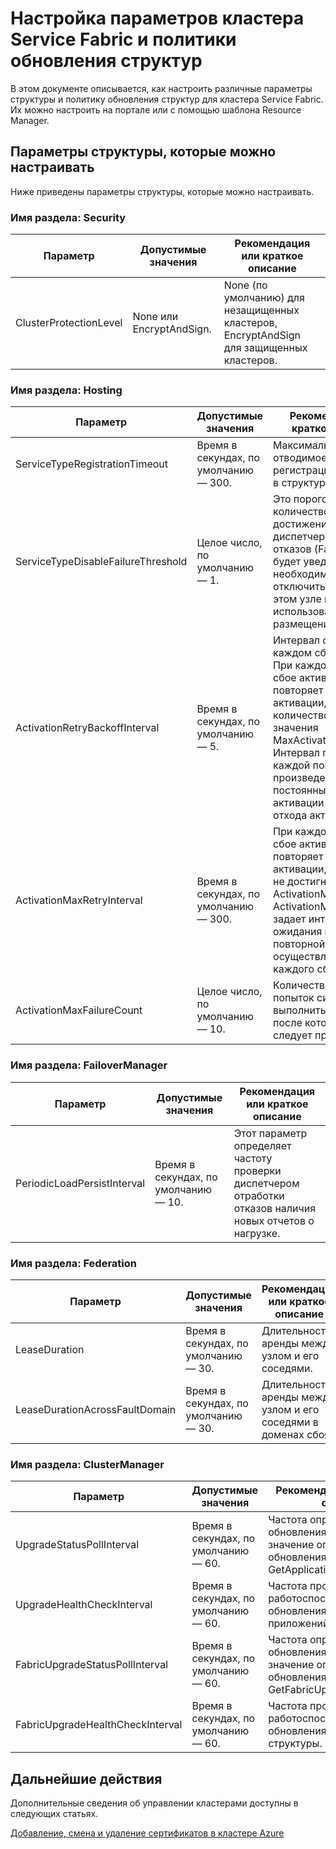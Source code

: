 
<properties
   pageTitle="Настройка параметров кластера Service Fabric и политики обновления структур | Microsoft Azure"
   description="В этой статье описываются параметры структуры и политики обновления структур, которые можно настраивать."
   services="service-fabric"
   documentationCenter=".net"
   authors="chackdan"
   manager="timlt"
   editor=""/>

<tags
   ms.service="service-fabric"
   ms.devlang="dotnet"
   ms.topic="article"
   ms.tgt_pltfrm="NA"
   ms.workload="NA"
   ms.date="09/20/2016"
   ms.author="chackdan"/>

# Настройка параметров кластера Service Fabric и политики обновления структур

В этом документе описывается, как настроить различные параметры структуры и политику обновления структур для кластера Service Fabric. Их можно настроить на портале или с помощью шаблона Resource Manager.

## Параметры структуры, которые можно настраивать


Ниже приведены параметры структуры, которые можно настраивать.

### Имя раздела: Security

|**Параметр**|**Допустимые значения**|**Рекомендация или краткое описание**|
|-----------------------|--------------------------|--------------------------|
|ClusterProtectionLevel|None или EncryptAndSign.| None (по умолчанию) для незащищенных кластеров, EncryptAndSign для защищенных кластеров. |

### Имя раздела: Hosting

|**Параметр**|**Допустимые значения**|**Рекомендация или краткое описание**|
|-----------------------|--------------------------|--------------------------|
|ServiceTypeRegistrationTimeout|Время в секундах, по умолчанию — 300.| Максимальное время, отводимое на регистрацию ServiceType в структуре.|
|ServiceTypeDisableFailureThreshold|Целое число, по умолчанию — 1.| Это пороговое количество сбоев, по достижении которого диспетчер отработки отказов (FailoverManager) будет уведомлен о необходимости отключить тип службы на этом узле и попытаться использовать для размещения другой узел.|
|ActivationRetryBackoffInterval|Время в секундах, по умолчанию — 5.|Интервал отхода при каждом сбое активации. При каждом постоянном сбое активации система повторяет попытки активации, пока их количество не достигнет значения MaxActivationFailureCount. Интервал повтора при каждой попытке является произведением числа постоянных сбоев активации и интервала отхода активации.|
|ActivationMaxRetryInterval|Время в секундах, по умолчанию — 300.| При каждом постоянном сбое активации система повторяет попытки активации, пока их число не достигнет значения ActivationMaxFailureCount. ActivationMaxRetryInterval задает интервал времени ожидания перед повторной попыткой, осуществляемой после каждого сбоя активации. |
|ActivationMaxFailureCount|Целое число, по умолчанию — 10.| Количество неудачных попыток системы выполнить активацию, после которого их следует прекратить. |

### Имя раздела: FailoverManager

|**Параметр**|**Допустимые значения**|**Рекомендация или краткое описание**|
|-----------------------|--------------------------|--------------------------|
|PeriodicLoadPersistInterval|Время в секундах, по умолчанию — 10.| Этот параметр определяет частоту проверки диспетчером отработки отказов наличия новых отчетов о нагрузке.|

### Имя раздела: Federation

|**Параметр**|**Допустимые значения**|**Рекомендация или краткое описание**|
|-----------------------|--------------------------|--------------------------|
|LeaseDuration|Время в секундах, по умолчанию — 30.|Длительность аренды между узлом и его соседями.|
|LeaseDurationAcrossFaultDomain|Время в секундах, по умолчанию — 30.|Длительность аренды между узлом и его соседями в доменах сбоя.|

### Имя раздела: ClusterManager

|**Параметр**|**Допустимые значения**|**Рекомендация или краткое описание**|
|-----------------------|--------------------------|--------------------------|
|UpgradeStatusPollInterval|Время в секундах, по умолчанию — 60.|Частота опроса состояния обновления приложения. Это значение определяет частоту обновления любого вызова GetApplicationUpgradeProgress.|
|UpgradeHealthCheckInterval|Время в секундах, по умолчанию — 60.|Частота проверок работоспособности во время обновления наблюдаемых приложений.|
|FabricUpgradeStatusPollInterval|Время в секундах, по умолчанию — 60.|Частота опроса состояния обновления структуры. Это значение определяет частоту обновления любого вызова GetFabricUpgradeProgress. |
|FabricUpgradeHealthCheckInterval|Время в секундах, по умолчанию — 60.|Частота проверок работоспособности во время обновления наблюдаемой структуры.|



## Дальнейшие действия

Дополнительные сведения об управлении кластерами доступны в следующих статьях.

[Добавление, смена и удаление сертификатов в кластере Azure](service-fabric-cluster-security-update-certs-azure.md)

<!---HONumber=AcomDC_0921_2016-->